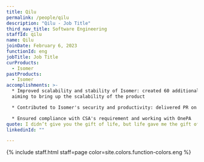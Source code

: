 ```yaml
---
title: Qilu
permalink: /people/qilu
description: "Qilu - Job Title"
third_nav_title: Software Engineering
staffId: qilu
name: Qilu
joinDate: February 6, 2023
functionId: eng
jobTitle: Job Title
curProducts:
  - Isomer
pastProducts:
  - Isomer
accomplishments: >-
  * Improved scalability and stability of Isomer: created 60 additional tokens
  aiming to bring up the scalability of the product

  * Contributed to Isomer's security and productivity: delivered PR on integrating with CloudMersive API for virus scanning when uploading files by users

  * Ensured compliance with CSA's requirement and working with OnePA
quote: I didn’t give you the gift of life, but life gave me the gift of you.
linkedinId: ""

---
```


{% include staff.html staff=page color=site.colors.function-colors.eng %}
